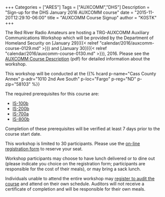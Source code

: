 +++
Categories = ["ARES"]
Tags = ["AUXCOMM","DHS"]
Description = "Sign-up for the DHS January 2016 AUXCOMM course"
date = "2015-11-20T12:29:10-06:00"
title = "AUXCOMM Course Signup"
author = "K0STK"
+++

The Red River Radio Amateurs are hosting a TRG-AUXCOMM Auxiliary
Communications Workshop which will be provided by the Department of Homeland
Security on
[January 29]({{< relref "calendar/2016/auxcomm-course-0129.md" >}}) and
[January 30]({{< relref "calendar/2016/auxcomm-course-0130.md" >}}), 2016.
Please see the
[AUXCOMM Course Description](http://www.kc0ode.com/resources/AuxComm++Course+Description.pdf)
(pdf) for detailed information about the workshop.

This workshop will be conducted at the
{{% hcard p-name="Cass County Annex" p-adr="1010 2nd Ave South" p-loc="Fargo" p-reg="ND" p-zip="58103" %}}
<!--more-->
The required prerequisites for this course are:

* [IS-100b](http://www.training.fema.gov/IS/courseOverview.aspx?code=IS-100.b)
* [IS-200b](http://www.training.fema.gov/IS/courseOverview.aspx?code=IS-200.b)
* [IS-700a](http://www.training.fema.gov/IS/courseOverview.aspx?code=IS-700.a)
* [IS-800b](http://www.training.fema.gov/IS/courseOverview.aspx?code=IS-800.b)

Completion of these prerequisites will be verified at least 7 days prior to
the course start date.

This workshop is limited to 30 participants.  Please use the
[on-line registration form](https://fs9.formsite.com/sjswenson/form1/index.html)
to reserve your seat.

Workshop participants may choose to have lunch delivered or to dine out
(please indicate you choice on the registration form; participants are
responsible for the cost of their meals), or may bring a sack lunch.

Individuals unable to attend the entire workshop may
[register to audit the
course](https://fs9.formsite.com/sjswenson/form2/index.html) and attend on
their own schedule. Auditors will not receive a certificate of completion and
will be responsible for their own meals.
